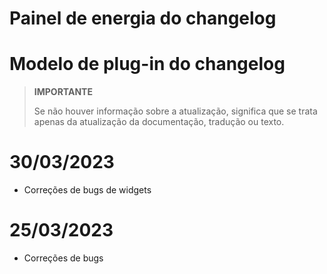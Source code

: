 # Painel de energia do changelog

# Modelo de plug-in do changelog

>**IMPORTANTE**
>
>Se não houver informação sobre a atualização, significa que se trata apenas da atualização da documentação, tradução ou texto.

# 30/03/2023

- Correções de bugs de widgets

# 25/03/2023

- Correções de bugs